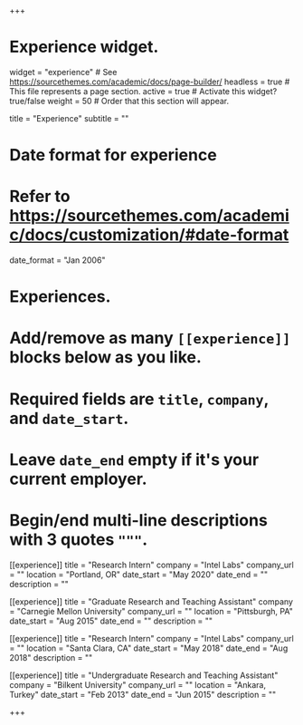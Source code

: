 +++
# Experience widget.
widget = "experience"  # See https://sourcethemes.com/academic/docs/page-builder/
headless = true  # This file represents a page section.
active = true  # Activate this widget? true/false
weight = 50  # Order that this section will appear.

title = "Experience"
subtitle = ""

# Date format for experience
#   Refer to https://sourcethemes.com/academic/docs/customization/#date-format
date_format = "Jan 2006"

# Experiences.
#   Add/remove as many `[[experience]]` blocks below as you like.
#   Required fields are `title`, `company`, and `date_start`.
#   Leave `date_end` empty if it's your current employer.
#   Begin/end multi-line descriptions with 3 quotes `"""`.
[[experience]]
  title = "Research Intern"
  company = "Intel Labs"
  company_url = ""
  location = "Portland, OR"
  date_start = "May 2020"
  date_end = ""
  description = ""

[[experience]]
  title = "Graduate Research and Teaching Assistant"
  company = "Carnegie Mellon University"
  company_url = ""
  location = "Pittsburgh, PA"
  date_start = "Aug 2015"
  date_end = ""
  description = ""

[[experience]]
  title = "Research Intern"
  company = "Intel Labs"
  company_url = ""
  location = "Santa Clara, CA"
  date_start = "May 2018"
  date_end = "Aug 2018"
  description = ""
  
[[experience]]
  title = "Undergraduate Research and Teaching Assistant"
  company = "Bilkent University"
  company_url = ""
  location = "Ankara, Turkey"
  date_start = "Feb 2013"
  date_end = "Jun 2015"
  description = ""

+++
